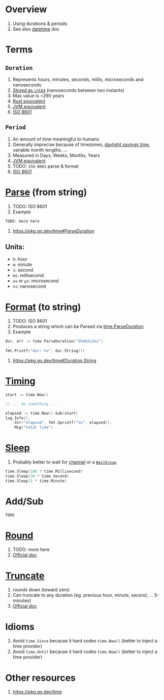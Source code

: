 # Overview
1. Using durations & periods
1. See also [datetime](./datetime.md) doc


# Terms
## `Duration`
1. Represents hours, minutes, seconds, millis, microseconds and nanoseconds
1. [Stored as `int64`](https://cs.opensource.google/go/go/+/refs/tags/go1.19.2:src/time/time.go;l=591) (nanoseconds between two instants)
1. Max value is ~290 years
1. [Rust equivalent](https://doc.rust-lang.org/stable/std/time/struct.Duration.html)
1. [JVM equivalent](https://docs.oracle.com/en/java/javase/17/docs/api/java.base/java/time/Duration.html)
1. [ISO 8601](https://en.wikipedia.org/wiki/ISO_8601#Durations)


## `Period`
1. An amount of time meaningful to humans
1. Generally imprecise because of timezones, [daylight savings time](https://en.wikipedia.org/wiki/Daylight_saving_time), variable month lengths, ...
1. Measured in Days, Weeks, Months, Years
1. [JVM equivalent](https://docs.oracle.com/en/java/javase/17/docs/api/java.base/java/time/Period.html)
1. TODO: `ISO-8601` parse & format
1. [ISO 8601](https://en.wikipedia.org/wiki/ISO_8601#Durations)


# [Parse](TODO) (from string)
1. TODO: ISO 8601
1. Example
```go
TODO: more here
```
1. https://pkg.go.dev/time#ParseDuration


## Units:
- `h`: hour
- `m`: minute
- `s`: second
- `ms`: millisecond
- `us` or `µs`: microsecond
- `ns`: nanosecond


# [Format](TODO) (to string)
1. TODO: ISO 8601
1. Produces a string which can be Parsed via [time.ParseDuration]()
1. Example
```go
dur, err := time.ParseDuration("5h4m3s2ms")
...
fmt.Printf("dur: %v", dur.String())
```
1. https://pkg.go.dev/time#Duration.String


# [Timing](TODO)
```go
start := time.Now()

// ... do something ...

elapsed := time.Now().Sub(start)
log.Info().
    Str("elapsed", fmt.Sprintf("%v", elapsed)).
    Msg("total time")
```


# [Sleep](TODO)
1. Probably better to wait for [channel]() or a [`WaitGroup`](https://pkg.go.dev/sync#WaitGroup.Wait)
```go
time.Sleep(100 * time.Millisecond)
time.Sleep(20 * time.Second)
time.Sleep(5 * time.Minute)
```

# Add/Sub
```go
TODO
```


# [Round](TODO)
1. TODO: more here
1. [Official doc](https://pkg.go.dev/time#Duration.Round)


# [Truncate](TODO)
1. rounds down (toward zero)
1. Can truncate to any duration (eg. previous hour, minute, second, ... 5-minutes)
1. [Official doc](https://pkg.go.dev/time#Duration.Truncate)


# Idioms
1. Avoid `time.Since` because it hard codes `time.Now()` (better to inject a time provider)
1. Avoid `time.Until` because it hard codes `time.Now()` (better to inject a time provider)


# Other resources
1. https://pkg.go.dev/time
